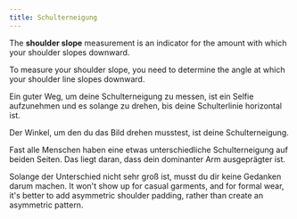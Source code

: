 ```yaml
---
title: Schulterneigung
---
```


The **shoulder slope** measurement is an indicator for the amount with which your shoulder slopes downward.

To measure your shoulder slope, you need to determine the angle at which your shoulder line slopes downward.

Ein guter Weg, um deine Schulterneigung zu messen, ist ein Selfie aufzunehmen und es solange zu drehen, bis deine Schulterlinie horizontal ist.

Der Winkel, um den du das Bild drehen musstest, ist deine Schulterneigung.

<Note>

Fast alle Menschen haben eine etwas unterschiedliche Schulterneigung auf beiden Seiten.
Das liegt daran, dass dein dominanter Arm ausgeprägter ist.

Solange der Unterschied nicht sehr groß ist, musst du dir keine Gedanken darum machen.
It won't show up for casual garments, and for formal wear, it's better to add
asymmetric shoulder padding, rather than create an asymmetric pattern.

</Note>
